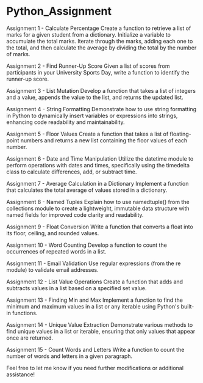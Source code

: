 # Python_Assignment
Assignment 1 - Calculate Percentage
Create a function to retrieve a list of marks for a given student from a dictionary. Initialize a variable to accumulate the total marks. Iterate through the marks, adding each one to the total, and then calculate the average by dividing the total by the number of marks.

Assignment 2 - Find Runner-Up Score
Given a list of scores from participants in your University Sports Day, write a function to identify the runner-up score.

Assignment 3 - List Mutation
Develop a function that takes a list of integers and a value, appends the value to the list, and returns the updated list.

Assignment 4 - String Formatting
Demonstrate how to use string formatting in Python to dynamically insert variables or expressions into strings, enhancing code readability and maintainability.

Assignment 5 - Floor Values
Create a function that takes a list of floating-point numbers and returns a new list containing the floor values of each number.

Assignment 6 - Date and Time Manipulation
Utilize the datetime module to perform operations with dates and times, specifically using the timedelta class to calculate differences, add, or subtract time.

Assignment 7 - Average Calculation in a Dictionary
Implement a function that calculates the total average of values stored in a dictionary.

Assignment 8 - Named Tuples
Explain how to use namedtuple() from the collections module to create a lightweight, immutable data structure with named fields for improved code clarity and readability.

Assignment 9 - Float Conversion
Write a function that converts a float into its floor, ceiling, and rounded values.

Assignment 10 - Word Counting
Develop a function to count the occurrences of repeated words in a list.

Assignment 11 - Email Validation
Use regular expressions (from the re module) to validate email addresses.

Assignment 12 - List Value Operations
Create a function that adds and subtracts values in a list based on a specified set value.

Assignment 13 - Finding Min and Max
Implement a function to find the minimum and maximum values in a list or any iterable using Python's built-in functions.

Assignment 14 - Unique Value Extraction
Demonstrate various methods to find unique values in a list or iterable, ensuring that only values that appear once are returned.

Assignment 15 - Count Words and Letters
Write a function to count the number of words and letters in a given paragraph.

Feel free to let me know if you need further modifications or additional assistance!










